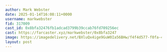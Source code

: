 ```yaml
---
author: Mark Webster
date: 2025-01-14T16:08:11+0000
username: markwebster
fid: 317009
cast_id: 0x8bfa32476fb1adcad3799b39ccab76fd709256ec
cast: https://farcaster.xyz/markwebster/0x8bfa3247
image: https://imagedelivery.net/BXluQx4ige9GuW0Ia56BHw/f4f4d577-f0fa-4c3f-81e8-85f885b5c700/original
layout: post
---
```


<img src='https://imagedelivery.net/BXluQx4ige9GuW0Ia56BHw/f4f4d577-f0fa-4c3f-81e8-85f885b5c700/original' alt='' referrerpolicy='no-referrer'/>
